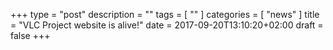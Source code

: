 +++
type = "post"
description = ""
tags = [
    ""
]
categories = [
    "news"
]
title = "VLC Project website is alive!"
date = 2017-09-20T13:10:20+02:00
draft = false
+++